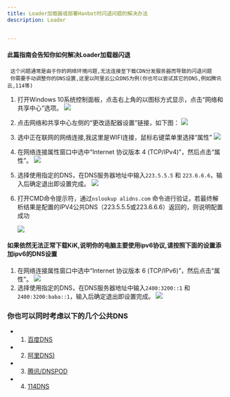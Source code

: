 ```yaml
---
title: Loader加载器或部署Hanbot时闪退问题的解决办法
description: Loader


---
```


#### 此篇指南会告知你如何解决Loader加载器闪退
     这个问题通常是由于你的网络环境问题,无法连接至下载CDN分发服务器而导致的闪退问题
     你需要手动调整你的DNS设置,这里以阿里云公众DNS为例(你也可以尝试其它的DNS,例如腾讯云,114等)


1. 打开Windows 10系统控制面板，点击右上角的以图标方式显示，点击“网络和共享中心”选项。
     ![](https://alidns-com.oss-cn-zhangjiakou.aliyuncs.com/articles-detail-image/1599708871230-9dfe0dc5-5233-4d48-ad4d-f45188b54335.jpeg)

2. 点击网络和共享中心左侧的“更改适配器设置”链接，如下图：
     ![](https://alidns-com.oss-cn-zhangjiakou.aliyuncs.com/articles-detail-image/1599708871458-e10222a3-db64-4513-b1c7-676a0a6b1d0c.jpeg)

3. 选中正在联网的网络连接,我这里是WIFI连接，鼠标右键菜单里选择“属性”
     ![](https://alidns-com.oss-cn-zhangjiakou.aliyuncs.com/articles-detail-image/1599708871704-b869f16f-fcf6-4584-a448-28700855cd7f.jpeg)

4. 在网络连接属性窗口中选中“Internet 协议版本 4 (TCP/IPv4)”，然后点击“属性”。
     ![](https://cdn.jsdelivr.net/gh/WIzisCool/PicGo_Res@master/img/%7BF948A1DA-6046-4844-97CA-147063143182%7D.png)

5. 选择使用指定的DNS，在DNS服务器地址中输入```223.5.5.5``` 和 ```223.6.6.6```，输入后确定退出即设置完成。
     ![](https://alidns-com.oss-cn-zhangjiakou.aliyuncs.com/articles-detail-image/1599708872536-faabdb1f-d88e-4030-ac7a-a230ce9ee3f1.png)

6. 打开CMD命令提示符，通过```nslookup alidns.com``` 命令进行验证，若最终解析结果是配置的IPV4公共DNS（223.5.5.5或223.6.6.6）返回的，则说明配置成功  

     ![](https://alidns-com.oss-cn-zhangjiakou.aliyuncs.com/articles-detail-image/1599708873222-b8c84784-7274-40ee-b40a-453b95d73138.png)

#### 如果依然无法正常下载KiK,说明你的电脑主要使用ipv6协议,请按照下面的设置添加ipv6的DNS设置

1. 在网络连接属性窗口中选中“Internet 协议版本 6 (TCP/IPv6)”，然后点击“属性”。
     ![](https://cdn.jsdelivr.net/gh/WIzisCool/PicGo_Res@master/img/%7BB3CBAD17-0282-4c46-A781-BA155E61B152%7D.png)
2. 选择使用指定的DNS，在DNS服务器地址中输入```2400:3200::1``` 和 ```2400:3200:baba::1```，输入后确定退出即设置完成。
     ![](https://alidns-com.oss-cn-zhangjiakou.aliyuncs.com/articles-detail-image/1599708875537-811bc1be-84a8-4809-9096-30803157b70d.jpeg)



### 你也可以同时考虑以下的几个公共DNS
  - 1. [百度DNS](https://dudns.baidu.com/support/localdns/PC/index.html)
  - 2. [阿里DNS)](https://alidns.com/knowledge?type=SETTING_DOCS#akf13)
  - 3. [腾讯/DNSPOD](https://docs.dnspod.cn/public-dns/new-windows-public-dns/)
  - 4. [114DNS](https://www.114dns.com/)